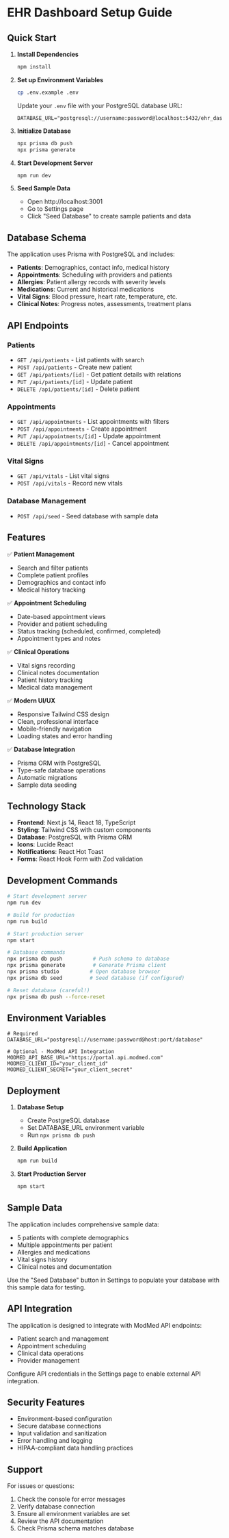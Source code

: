 # EHR Dashboard Setup Guide

## Quick Start

1. **Install Dependencies**
   ```bash
   npm install
   ```

2. **Set up Environment Variables**
   ```bash
   cp .env.example .env
   ```
   
   Update your `.env` file with your PostgreSQL database URL:
   ```env
   DATABASE_URL="postgresql://username:password@localhost:5432/ehr_dashboard"
   ```

3. **Initialize Database**
   ```bash
   npx prisma db push
   npx prisma generate
   ```

4. **Start Development Server**
   ```bash
   npm run dev
   ```

5. **Seed Sample Data**
   - Open http://localhost:3001
   - Go to Settings page
   - Click "Seed Database" to create sample patients and data

## Database Schema

The application uses Prisma with PostgreSQL and includes:

- **Patients**: Demographics, contact info, medical history
- **Appointments**: Scheduling with providers and patients
- **Allergies**: Patient allergy records with severity levels
- **Medications**: Current and historical medications
- **Vital Signs**: Blood pressure, heart rate, temperature, etc.
- **Clinical Notes**: Progress notes, assessments, treatment plans

## API Endpoints

### Patients
- `GET /api/patients` - List patients with search
- `POST /api/patients` - Create new patient
- `GET /api/patients/[id]` - Get patient details with relations
- `PUT /api/patients/[id]` - Update patient
- `DELETE /api/patients/[id]` - Delete patient

### Appointments
- `GET /api/appointments` - List appointments with filters
- `POST /api/appointments` - Create appointment
- `PUT /api/appointments/[id]` - Update appointment
- `DELETE /api/appointments/[id]` - Cancel appointment

### Vital Signs
- `GET /api/vitals` - List vital signs
- `POST /api/vitals` - Record new vitals

### Database Management
- `POST /api/seed` - Seed database with sample data

## Features

✅ **Patient Management**
- Search and filter patients
- Complete patient profiles
- Demographics and contact info
- Medical history tracking

✅ **Appointment Scheduling**
- Date-based appointment views
- Provider and patient scheduling
- Status tracking (scheduled, confirmed, completed)
- Appointment types and notes

✅ **Clinical Operations**
- Vital signs recording
- Clinical notes documentation
- Patient history tracking
- Medical data management

✅ **Modern UI/UX**
- Responsive Tailwind CSS design
- Clean, professional interface
- Mobile-friendly navigation
- Loading states and error handling

✅ **Database Integration**
- Prisma ORM with PostgreSQL
- Type-safe database operations
- Automatic migrations
- Sample data seeding

## Technology Stack

- **Frontend**: Next.js 14, React 18, TypeScript
- **Styling**: Tailwind CSS with custom components
- **Database**: PostgreSQL with Prisma ORM
- **Icons**: Lucide React
- **Notifications**: React Hot Toast
- **Forms**: React Hook Form with Zod validation

## Development Commands

```bash
# Start development server
npm run dev

# Build for production
npm run build

# Start production server
npm start

# Database commands
npx prisma db push          # Push schema to database
npx prisma generate         # Generate Prisma client
npx prisma studio          # Open database browser
npx prisma db seed         # Seed database (if configured)

# Reset database (careful!)
npx prisma db push --force-reset
```

## Environment Variables

```env
# Required
DATABASE_URL="postgresql://username:password@host:port/database"

# Optional - ModMed API Integration
MODMED_API_BASE_URL="https://portal.api.modmed.com"
MODMED_CLIENT_ID="your_client_id"
MODMED_CLIENT_SECRET="your_client_secret"
```

## Deployment

1. **Database Setup**
   - Create PostgreSQL database
   - Set DATABASE_URL environment variable
   - Run `npx prisma db push`

2. **Build Application**
   ```bash
   npm run build
   ```

3. **Start Production Server**
   ```bash
   npm start
   ```

## Sample Data

The application includes comprehensive sample data:
- 5 patients with complete demographics
- Multiple appointments per patient
- Allergies and medications
- Vital signs history
- Clinical notes and documentation

Use the "Seed Database" button in Settings to populate your database with this sample data for testing.

## API Integration

The application is designed to integrate with ModMed API endpoints:
- Patient search and management
- Appointment scheduling
- Clinical data operations
- Provider management

Configure API credentials in the Settings page to enable external API integration.

## Security Features

- Environment-based configuration
- Secure database connections
- Input validation and sanitization
- Error handling and logging
- HIPAA-compliant data handling practices

## Support

For issues or questions:
1. Check the console for error messages
2. Verify database connection
3. Ensure all environment variables are set
4. Review the API documentation
5. Check Prisma schema matches database
